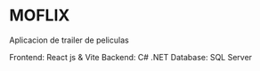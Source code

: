 # MOFLIX

Aplicacion de trailer de peliculas

Frontend: React js & Vite
Backend: C# .NET 
Database: SQL Server 


